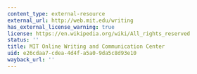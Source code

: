 ```yaml
---
content_type: external-resource
external_url: http://web.mit.edu/writing
has_external_license_warning: true
license: https://en.wikipedia.org/wiki/All_rights_reserved
status: ''
title: MIT Online Writing and Communication Center
uid: e26cdaa7-cdea-4d4f-a5a0-9da5c8d93e10
wayback_url: ''
---
```


